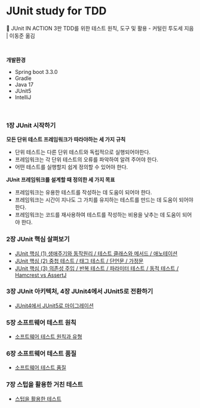 # JUnit study for TDD

:book: JUnit  IN ACTION 3판 TDD를 위한 테스트 원칙, 도구 및 활용 - 커털린 투도세 지음 | 이동준 옮김

<br/>

**개발환경**

- Spring boot 3.3.0
- Gradle
- Java 17
- JUnit5
- IntelliJ

<br/>

### 1장 JUnit 시작하기

**모든 단위 테스트 프레임워크가 따라야하는 세 가지 규칙**

- 단위 테스트는 다른 단위 테스트와 독립적으로 실행되어야한다.
- 프레임워크는 각 단위 테스트의 오류를 파악하여 알려 주어야 한다.
- 어떤 테스트를 실행할지 쉽게 정의할 수 있어야 한다.

**JUnit 프레임워크를 설계할 때 정의한 세 가지 목표**

- 프레임워크는 유용한 테스트를 작성하는 데 도움이 되어야 한다.
- 프레임워크는 시간이 지나도 그 가치를 유지하는 테스트를 만드는 데 도움이 되어야 한다.
- 프레임워크는 코드를 재사용하여 테스트를 작성하는 비용을 낮추는 데 도움이 되어야 한다.

### 2장 JUnit 핵심 살펴보기

- <a href="https://ivory-room.tistory.com/94">JUnit 핵심 (1) 생애주기와 동작원리 / 테스트 클래스와 메서드 / 애노테이션</a>
- <a href="https://ivory-room.tistory.com/95">JUnit 핵심 (2) 중첩 테스트 / 태그 테스트 / 단언문 / 가정문</a>
- <a href="https://ivory-room.tistory.com/96">JUnit 핵심 (3) 의존성 주입 / 반복 테스트 / 파라미터 테스트 / 동적 테스트 / Hamcrest vs AssertJ</a>

### 3장 JUnit 아키텍처, 4장 JUnit4에서 JUnit5로 전환하기

- <a href="https://ivory-room.tistory.com/97">JUnit4에서 JUnit5로 마이그레이션</a>

### 5장 소프트웨어 테스트 원칙

- <a href="https://ivory-room.tistory.com/98">소프트웨어 테스트 원칙과 유형</a>

### 6장 소프트웨어 테스트 품질

- <a href="https://ivory-room.tistory.com/99">소프트웨어 테스트 품질</a>

### 7장 스텁을 활용한 거친 테스트

- <a href="https://ivory-room.tistory.com/100">스텁을 활용한 테스트</a>
